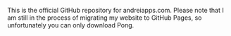 This is the official GitHub repository for andreiapps.com. Please note that I am still in the process of migrating my website to GitHub Pages, so unfortunately you can only download Pong.
